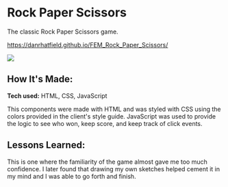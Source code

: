 # Rock Paper Scissors
The classic Rock Paper Scissors game.

https://danrhatfield.github.io/FEM_Rock_Paper_Scissors/

<img src="https://user-images.githubusercontent.com/108836484/202011156-7835458e-b944-498e-9053-554d1d099d24.png" style="max-width: 100%;">

## How It's Made:

**Tech used:** HTML, CSS, JavaScript

This components were made with HTML and was styled with CSS using the colors provided in the client's style guide.  JavaScript was used to provide the logic to see who won, keep score, and keep track of click events.

## Lessons Learned:

This is one where the familiarity of the game almost gave me too much confidence.  I later found that drawing my own sketches helped cement it in my mind and I was able to go forth and finish.